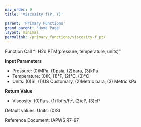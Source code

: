```yaml
---
nav_order: 9
title: 'Viscosity f(P, T)'

parent: 'Primary Functions'
grand_parent: 'Home Page'
layout: minimal
permalink: /primary_functions/viscosity-f_pt/
---
```


Function Call “=H2o.PTM(pressure, temperature, units)”

**Input Parameters**

- Pressure: (0)MPa, (1)psia, (2)bara, (3)kPa
- Temperature: (0)K, (1)°F, (2)°C, (3)°C
- Units: (0)SI, (1)US Customary, (2)Metric bara, (3) Metric kPa

**Return Value**

- Viscosity: (0)Pa·s, (1) lbf⋅s/ft², (2)cP, (3)cP

Default values: Units: (0)SI

Reference Document: IAPWS R7-97